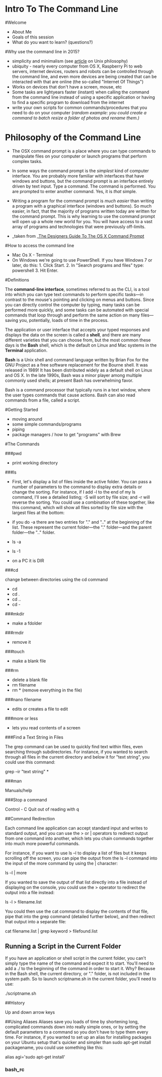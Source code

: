 Intro To The Command Line
=========================

#Welcome

* About Me
* Goals of this session
* What do you want to learn? (questions?)

#Why use the command line in 2015?

*   simplicity and minimalism (see [article](http://en.wikipedia.org/wiki/Unix_philosophy) on Unix philosophy)
*   ubiquity - nearly every computer from OS X, Raspberry Pi to web servers, internet devices, routers and robots can be controlled through the command line, and even more devices are being created that can be interacted with that are online (the so-called "Internet Of Things")
*   Works on devices that don't have a screen, mouse, etc
*   Some tasks are lightyears faster (instant) when calling the command from the command line instead of using a specific application or having to find a specific program to download from the internet
*   write your own scripts for common commands/procedures that you need to do on your computer (_random example: you could create a command to batch resize a folder of photos and rename them.)_


# Philosophy of the Command Line

*   The OSX command prompt is a place where you can type commands to manipulate files on your computer or launch programs that perform complex tasks.
*   In some ways the command prompt is the _simplest_ kind of computer interface. You are probably more familiar with interfaces that have windows and buttons, but the command prompt is an interface entirely driven by text input. Type a command. The command is performed. You are prompted to enter another command. Yes, it is _that_ simple.
*   Writing a program for the command prompt is _much easier_ than writing a program with a graphical interface (windows and buttons). So much easier, in fact, that the majority of programs written today are written for the command prompt. This is why learning to use the command prompt will open up a whole new world for you. You will have access to a vast array of programs and technologies that were previously off-limits. 

*   _taken from _[The Designers Guide To The OS X Command Prompt](http://wiseheartdesign.com/articles/2010/11/12/the-designers-guide-to-the-osx-command-prompt/)

#How to access the command line

* Mac Os X - Terminal
* On Windows we're going to use PowerShell. If you have Windows 7 or later, do this: 1. Click Start. 2. In "Search programs and files" type: powershell 3. Hit Enter.

#Definitions

The **command-line interface**, sometimes referred to as the CLI, is a tool into which you can type text commands to perform specific tasks—in contrast to the mouse's pointing and clicking on menus and buttons. Since you can directly control the computer by typing, many tasks can be performed more quickly, and some tasks can be automated with special commands that loop through and perform the same action on many files—saving you, potentially, loads of time in the process.

The application or user interface that accepts your typed responses and displays the data on the screen is called a **shell**, and there are many different varieties that you can choose from, but the most common these days is the **Bash** shell, which is the default on Linux and Mac systems in the **Terminal** application.

**Bash** is a Unix shell and command language written by Brian Fox for the GNU Project as a free software replacement for the Bourne shell. It was released in 1989! It has been distributed widely as a default shell on Linux and OS X. In the late 1990s, Bash was a minor player among multiple commonly used shells; at present Bash has overwhelming favor.

Bash is a command processor that typically runs in a text window, where the user types commands that cause actions. Bash can also read commands from a file, called a script. 

#Getting Started

* moving around
* some simple commands/programs
* piping
* package managers / how to get "programs" with Brew



#The Commands

###pwd

* print working directory

###ls

* First, let's display a list of files inside the active folder. You can pass a number of parameters to the command to display extra details or change the sorting. For instance, if I add -l to the end of my ls command, I'll see a detailed listing; -S will sort by file size; and -r will reverse the sorting. You could use a combination of these together, like this command, which will show all files sorted by file size with the largest files at the bottom:
* if you do -a there are two entries for "." and ".." at the beginning of the list. These represent the current folder—the "." folder—and the parent folder—the ".." folder.

* ls -a
* ls -1
* on a PC it is DIR

###cd

change between directories using the cd command

* cd
* cd .
* cd ..
* cd -

###mkdir

* make a fdolder

###rmdir

* remove it

###touch

* make a blank file

###rm

* delete a blank file
* rm filename
* rm * (remove everything in the file)

###nano filename

* edits or creates a file to edit

###more or less

* lets you read contents of a screen

###Find a Text String in Files

The grep command can be used to quickly find text within files, even searching through subdirectories. For instance, if you wanted to search through all files in the current directory and below it for "text string", you could use this command:

grep –ir "text string" *

###man

Manuals/help

###Stop a command

Control - C
Quit out of reading with q


##Command Redirection

Each command line application can accept standard input and writes to standard output, and you can use the > or | operators to redirect output from one command into another, which lets you chain commands together into much more powerful commands.


For instance, if you want to use ls –l to display a list of files but it keeps scrolling off the screen, you can pipe the output from the ls –l command into the input of the more command by using the | character:

ls –l | more

If you wanted to save the output of that list directly into a file instead of displaying on the console, you could use the > operator to redirect the output into a file instead:

ls -l > filename.list

You could then use the cat command to display the contents of that file, pipe that into the grep command (detailed further below), and then redirect that output into a separate file:

cat filename.list | grep keyword > filefound.list

## Running a Script in the Current Folder

If you have an application or shell script in the current folder, you can't simply type the name of the command and expect it to start. You'll need to add a ./ to the beginning of the command in order to start it. Why? Because in the Bash shell, the current directory, or "." folder, is not included in the system path. So to launch scriptname.sh in the current folder, you'll need to use:

./scriptname.sh

##History

Up and down arrow keys

##Using Aliases
Aliases save you loads of time by shortening long, complicated commands down into really simple ones, or by setting the default parameters to a command so you don't have to type them every time. For instance, if you wanted to set up an alias for installing packages on your Ubuntu setup that's quicker and simpler than sudo apt-get install packagename, you could use something like this:

alias agi='sudo apt-get install'

### bash_rc
